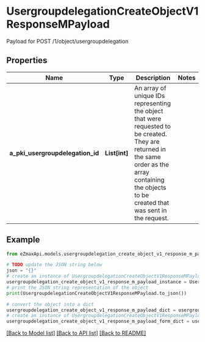 # UsergroupdelegationCreateObjectV1ResponseMPayload

Payload for POST /1/object/usergroupdelegation

## Properties

Name | Type | Description | Notes
------------ | ------------- | ------------- | -------------
**a_pki_usergroupdelegation_id** | **List[int]** | An array of unique IDs representing the object that were requested to be created.  They are returned in the same order as the array containing the objects to be created that was sent in the request. | 

## Example

```python
from eZmaxApi.models.usergroupdelegation_create_object_v1_response_m_payload import UsergroupdelegationCreateObjectV1ResponseMPayload

# TODO update the JSON string below
json = "{}"
# create an instance of UsergroupdelegationCreateObjectV1ResponseMPayload from a JSON string
usergroupdelegation_create_object_v1_response_m_payload_instance = UsergroupdelegationCreateObjectV1ResponseMPayload.from_json(json)
# print the JSON string representation of the object
print(UsergroupdelegationCreateObjectV1ResponseMPayload.to_json())

# convert the object into a dict
usergroupdelegation_create_object_v1_response_m_payload_dict = usergroupdelegation_create_object_v1_response_m_payload_instance.to_dict()
# create an instance of UsergroupdelegationCreateObjectV1ResponseMPayload from a dict
usergroupdelegation_create_object_v1_response_m_payload_form_dict = usergroupdelegation_create_object_v1_response_m_payload.from_dict(usergroupdelegation_create_object_v1_response_m_payload_dict)
```
[[Back to Model list]](../README.md#documentation-for-models) [[Back to API list]](../README.md#documentation-for-api-endpoints) [[Back to README]](../README.md)


